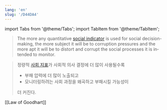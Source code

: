 ```yaml
---
lang: 'en'
slug: '/D44DA4'
---
```


import Tabs from '@theme/Tabs';
import TabItem from '@theme/TabItem';

<Tabs groupId='lang' queryString>
<TabItem value='en' label='English 🇺🇸' lang='en-US' default>
<div lang='en-US'>

> The more any quantitative [social indicator](https://en.wikipedia.org/wiki/Social_indicator 'Social indicator') is used for social decision-making, the more subject it will be to corruption pressures and the more apt it will be to distort and corrupt the social processes it is intended to monitor.

</div>
</TabItem>
<TabItem value='ko' label='한국어 🇰🇷' lang='ko-KR'>
<div lang='ko-KR'>

> 정량적 [사회 지표](https://en.wikipedia.org/wiki/Social_indicator)가 사회적 의사 결정에 더 많이 사용될수록
>
> - 부패 압력에 더 많이 노출되고
> - 모니터링하려는 사회 과정을 왜곡하고 부패시킬 가능성이
>
> 더 커진다.

</div>
</TabItem>
</Tabs>

[[Law of Goodhart]]
